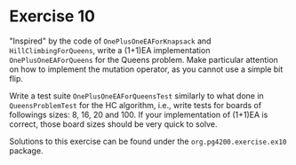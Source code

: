 # Exercise 10

"Inspired" by the code of `OnePlusOneEAForKnapsack` and `HillClimbingForQueens`,
write a (1+1)EA implementation `OnePlusOneEAForQueens` for the Queens problem.
Make particular attention on how to implement the mutation operator, as you 
cannot use a simple bit flip.

Write a test suite `OnePlusOneEAForQueensTest` similarly to what done in 
`QueensProblemTest` for the HC algorithm, i.e., write tests for boards of 
followings sizes: 8, 16, 20 and 100.
If your implementation of (1+1)EA is correct, those board sizes should be very quick
to solve. 

Solutions to this exercise can be found under the `org.pg4200.exercise.ex10` package. 